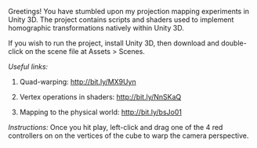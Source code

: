 Greetings! You have stumbled upon my projection mapping experiments in Unity 3D.
The project contains scripts and shaders used to implement homographic transformations natively within Unity 3D. 

If you wish to run the project, install Unity 3D, then download and double-click on the scene file at Assets > Scenes.

*Useful links:*
1. Quad-warping: http://bit.ly/MX9Uyn

2. Vertex operations in shaders: http://bit.ly/NnSKaQ

3. Mapping to the physical world: http://bit.ly/bsJo01

*Instructions:*
Once you hit play, left-click and drag one of the 4 red controllers on on the vertices of the cube to warp the camera perspective.
